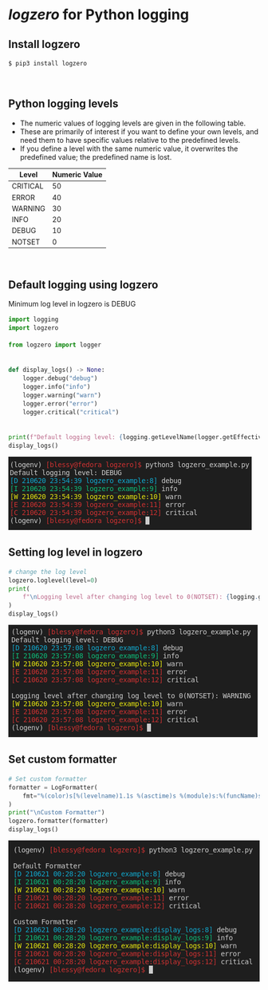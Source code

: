 # *logzero* for Python logging

## Install logzero
```sh
$ pip3 install logzero
```
<br>

## Python logging levels
- The numeric values of logging levels are given in the following table. 
- These are primarily of interest if you want to define your own levels, and need them to have specific values relative to the predefined levels. 
- If you define a level with the same numeric value, it overwrites the predefined value; the predefined name is lost.

| Level | Numeric Value |
| --- | --- |
| CRITICAL | 50 |
| ERROR | 40 |
| WARNING | 30 |
| INFO | 20 |
| DEBUG | 10 |
| NOTSET | 0 |
<br>

## Default logging using logzero
Minimum log level in logzero is DEBUG
```python
import logging
import logzero

from logzero import logger


def display_logs() -> None:
    logger.debug("debug")
    logger.info("info")
    logger.warning("warn")
    logger.error("error")
    logger.critical("critical")


print(f"Default logging level: {logging.getLevelName(logger.getEffectiveLevel())}")
display_logs()
```

![Alt text](ss/logzero1.png?raw=true "Default log level")
<br>

## Setting log level in logzero
```python
# change the log level
logzero.loglevel(level=0)
print(
    f"\nLogging level after changing log level to 0(NOTSET): {logging.getLevelName(logger.getEffectiveLevel())}"
)
display_logs()
```
![Alt text](ss/logzero2.png?raw=true "Custom set log level")
<br>

## Set custom formatter
```python
# Set custom formatter
formatter = LogFormatter(
    fmt="%(color)s[%(levelname)1.1s %(asctime)s %(module)s:%(funcName)s:%(lineno)d]%(end_color)s %(message)s",
)
print("\nCustom Formatter")
logzero.formatter(formatter)
display_logs()
```
![Alt text](ss/logzero3.png?raw=true "Custom formatter")